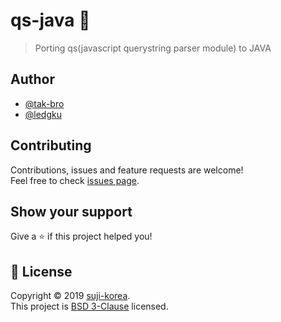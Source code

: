 # qs-java 👋

> Porting qs(javascript querystring parser module) to JAVA

## Author

* [@tak-bro](https://github.com/tak-bro)
* [@ledgku](https://github.com/ledgku)

## Contributing

Contributions, issues and feature requests are welcome!<br />Feel free to check [issues page](https://github.com/suji-korea/qs-java/issues).

## Show your support

Give a ⭐ if this project helped you!

## 📝 License

Copyright © 2019 [suji-korea](https://github.com/suji-korea).<br />
This project is [BSD 3-Clause](https://github.com/suji-korea/qs-java/blob/master/LICENSE) licensed.
